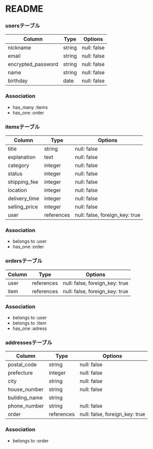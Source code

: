# README

### usersテーブル

| Column             | Type    | Options     |
| ------------------ | ------- | ----------- |
| nickname           | string  | null: false |
| email              | string  | null: false |
| encrypted_password | string  | null: false |
| name               | string  | null: false |
| birthday           | date    | null: false |

### Association
- has_many :items
- has_one :order

### itemsテーブル

| Column        | Type       | Options                        |
| ------------- | ---------- | ------------------------------ |
| title         | string     | null: false                    |
| explanation   | text       | null: false                    |
| category      | integer    | null: false                    |
| status        | integer    | null: false                    |
| shipping_fee  | integer    | null: false                    |
| location      | integer    | null: false                    |
| delivery_time | integer    | null: false                    |
| selling_price | integer    | null: false                    |
| user          | references | null: false, foreign_key: true |

### Association
- belongs to :user
- has_one :order

### ordersテーブル

| Column | Type        | Options                        |
| -------| ----------- | ------------------------------ |
| user   | references  | null: false, foreign_key: true |
| item   | references  | null: false, foreign_key: true |

### Association
- belongs to :user
- belongs to :item
- has_one :adress

### addressesテーブル

| Column        | Type       | Options                        |
| ------------- | ---------- | ------------------------------ |
| postal_code   | string     | null: false                    |
| prefecture    | integer    | null: false                    |
| city          | string     | null: false                    |
| house_number  | string     | null: false                    |
| building_name | string     |                                |
| phone_number  | string     | null: false                    |
| order         | references | null: false, foreign_key: true |

### Association
- belongs to :order